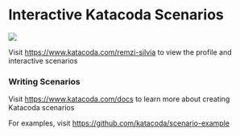 # Interactive Katacoda Scenarios

[![](http://shields.katacoda.com/katacoda/remzi-silvia/count.svg)](https://www.katacoda.com/remzi-silvia "Get your profile on Katacoda.com")

Visit https://www.katacoda.com/remzi-silvia to view the profile and interactive scenarios

### Writing Scenarios
Visit https://www.katacoda.com/docs to learn more about creating Katacoda scenarios

For examples, visit https://github.com/katacoda/scenario-example

